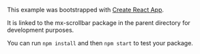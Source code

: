 This example was bootstrapped with [Create React App](https://github.com/facebook/create-react-app).

It is linked to the mx-scrollbar package in the parent directory for development purposes.

You can run `npm install` and then `npm start` to test your package.
